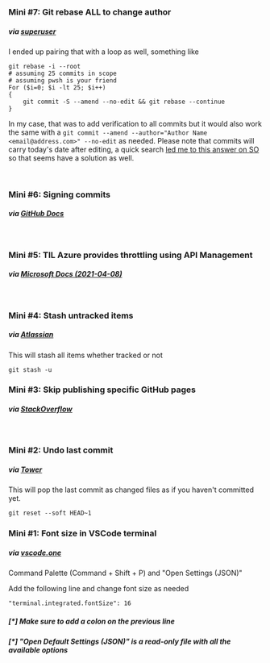 ### Mini #7: Git rebase ALL to change author
##### via [superuser](hhttps://superuser.com/a/1063311)
I ended up pairing that with a loop as well, something like
```
git rebase -i --root
# assuming 25 commits in scope
# assuming pwsh is your friend
For ($i=0; $i -lt 25; $i++)
{
    git commit -S --amend --no-edit && git rebase --continue
}
```
In my case, that was to add verification to all commits but it would also work the same with a `git commit --amend --author="Author Name <email@address.com>" --no-edit` as needed. Please note that commits will carry today's date after editing, a quick search [led me to this answer on SO](https://stackoverflow.com/a/41301726) so that seems have a solution as well.

<br />

### Mini #6: Signing commits
##### via [GitHub Docs](https://docs.github.com/en/github/authenticating-to-github/about-commit-signature-verification#gpg-commit-signature-verification)
<br/>

### Mini #5: TIL Azure provides throttling using API Management
##### via [Microsoft Docs (2021-04-08) ](https://docs.microsoft.com/en-au/azure/api-management/transform-api#protect-an-api-by-adding-rate-limit-policy-throttling)
<br/>

### Mini #4: Stash untracked items
##### via [Atlassian](https://www.atlassian.com/git/tutorials/saving-changes/git-stash#stashing-untracked-or-ignored)
This will stash all items whether tracked or not
```
git stash -u
```
### Mini #3: Skip publishing specific GitHub pages
##### via [StackOverflow](https://stackoverflow.com/a/40135559)
<br/>

### Mini #2: Undo last commit
##### via [Tower](https://www.git-tower.com/learn/git/faq/undo-last-commit/)
This will pop the last commit as changed files as if you haven't committed yet.
```
git reset --soft HEAD~1
```

### Mini #1: Font size in VSCode terminal
##### via [vscode.one](https://vscode.one/terminal-font-size/)
Command Palette (Command + Shift + P) and "Open Settings (JSON)"

Add the following line and change font size as needed
```
"terminal.integrated.fontSize": 16
```
##### [*] Make sure to add a colon on the previous line
##### [*] "Open Default Settings (JSON)" is a read-only file with all the available options